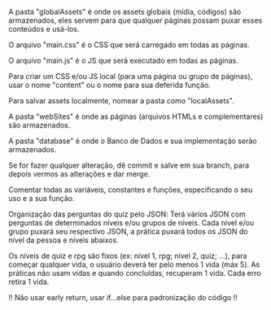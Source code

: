 A pasta "globalAssets" é onde os assets globais (mídia, códigos) são armazenados, eles servem para que qualquer páginas possam puxar esses conteúdos e usá-los.

O arquivo "main.css" é o CSS que será carregado em todas as páginas.

O arquivo "main.js" é o JS que será executado em todas as páginas.

Para criar um CSS e/ou JS local (para uma página ou grupo de páginas), usar o nome "content" ou o nome para sua deferida função.

Para salvar assets localmente, nomear a pasta como "localAssets".

A pasta "webSites" é onde as páginas (arquivos HTMLs e complementares) são armazenados.

A pasta "database" é onde o Banco de Dados e sua implementação serão armazenados.

Se for fazer qualquer alteração, dê commit e salve em sua branch, para depois vermos as alterações e dar merge.

Comentar todas as variáveis, constantes e funções, especificando o seu uso e a sua função.

Organização das perguntas do quiz pelo JSON:
Terá vários JSON com perguntas de determinados níveis e/ou grupos de níveis. Cada nível e/ou grupo puxará seu respectivo JSON, a prática puxará todos os JSON do nível da pessoa e níveis abaixos.

Os níveis de quiz e rpg são fixos (ex: nível 1, rpg; nível 2, quiz; ...), para começar qualquer vida, o usuário deverá ter pelo menos 1 vida (máx 5). As práticas não usam vidas e quando concluídas, recuperam 1 vida. Cada erro retira 1 vida.

!! Não usar early return, usar if...else para padronização do código !!